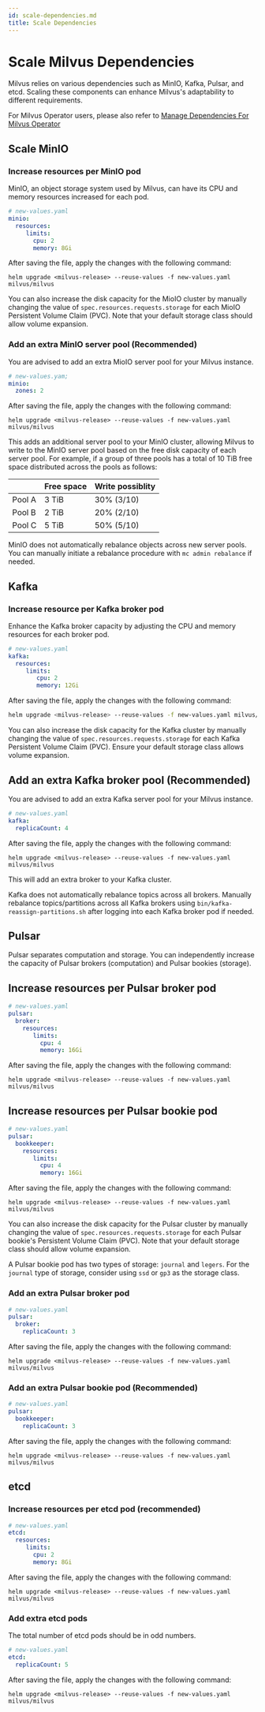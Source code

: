 ```yaml
---
id: scale-dependencies.md
title: Scale Dependencies
---
```


# Scale Milvus Dependencies

Milvus relies on various dependencies such as MinIO, Kafka, Pulsar, and etcd. Scaling these components can enhance Milvus's adaptability to different requirements.

For Milvus Operator users, please also refer to [Manage Dependencies For Milvus Operator](manage_dependencies.md)

## Scale MinIO

### Increase resources per MinIO pod

MinIO, an object storage system used by Milvus, can have its CPU and memory resources increased for each pod.

```yaml
# new-values.yaml
minio:
  resources:
     limits:
       cpu: 2
       memory: 8Gi
```

After saving the file, apply the changes with the following command:

```shell
helm upgrade <milvus-release> --reuse-values -f new-values.yaml milvus/milvus
```

You can also increase the disk capacity for the MioIO cluster by manually changing the value of `spec.resources.requests.storage` for each MioIO Persistent Volume Claim (PVC). Note that your default storage class should allow volume expansion.

### Add an extra MinIO server pool (Recommended)

You are advised to add an extra MioIO server pool for your Milvus instance.

```yaml
# new-values.yam;
minio:
  zones: 2
```

After saving the file, apply the changes with the following command:

```shell
helm upgrade <milvus-release> --reuse-values -f new-values.yaml milvus/milvus
```

This adds an additional server pool to your MinIO cluster, allowing Milvus to write to the MinIO server pool based on the free disk capacity of each server pool. For example, if a group of three pools has a total of 10 TiB free space distributed across the pools as follows:

|        | Free space | Write possiblity |
|--------|------------|------------------|
| Pool A | 3 TiB      | 30% (3/10)       |
| Pool B | 2 TiB      | 20% (2/10)       |
| Pool C | 5 TiB      | 50% (5/10)       |

<div class="alert note">

MinIO does not automatically rebalance objects across new server pools. You can manually initiate a rebalance procedure with `mc admin rebalance` if needed.

</div>

## Kafka

### Increase resource per Kafka broker pod

Enhance the Kafka broker capacity by adjusting the CPU and memory resources for each broker pod.

```yaml
# new-values.yaml
kafka:
  resources:
     limits:
        cpu: 2
        memory: 12Gi
```

After saving the file, apply the changes with the following command:

```bash
helm upgrade <milvus-release> --reuse-values -f new-values.yaml milvus/milvus
```

You can also increase the disk capacity for the Kafka cluster by manually changing the value of `spec.resources.requests.storage` for each Kafka Persistent Volume Claim (PVC). Ensure your default storage class allows volume expansion.

## Add an extra Kafka broker pool (Recommended)

You are advised to add an extra Kafka server pool for your Milvus instance.

```yaml
# new-values.yaml
kafka:
  replicaCount: 4
```

After saving the file, apply the changes with the following command:

```shell
helm upgrade <milvus-release> --reuse-values -f new-values.yaml milvus/milvus
```

This will add an extra broker to your Kafka cluster. 

<div class="alert note">

Kafka does not automatically rebalance topics across all brokers. Manually rebalance topics/partitions across all Kafka brokers using `bin/kafka-reassign-partitions.sh` after logging into each Kafka broker pod if needed.

</div>

## Pulsar

Pulsar separates computation and storage. You can independently increase the capacity of Pulsar brokers (computation) and Pulsar bookies (storage).

## Increase resources per Pulsar broker pod

```yaml
# new-values.yaml
pulsar:
  broker:
    resources:
       limits:
         cpu: 4
         memory: 16Gi
```

After saving the file, apply the changes with the following command:

```shell
helm upgrade <milvus-release> --reuse-values -f new-values.yaml milvus/milvus
```

## Increase resources per Pulsar bookie pod

```yaml
# new-values.yaml
pulsar:
  bookkeeper:
    resources:
       limits:
         cpu: 4
         memory: 16Gi
```

After saving the file, apply the changes with the following command:

```shell
helm upgrade <milvus-release> --reuse-values -f new-values.yaml milvus/milvus
```

You can also increase the disk capacity for the Pulsar cluster by manually changing the value of `spec.resources.requests.storage` for each Pulsar bookie's Persistent Volume Claim (PVC). Note that your default storage class should allow volume expansion.

A Pulsar bookie pod has two types of storage: `journal` and `legers`. For the `journal` type of storage, consider using `ssd` or `gp3` as the storage class.

### Add an extra Pulsar broker pod

```yaml
# new-values.yaml
pulsar:
  broker:
    replicaCount: 3
```

After saving the file, apply the changes with the following command:

```shell
helm upgrade <milvus-release> --reuse-values -f new-values.yaml milvus/milvus
```


### Add an extra Pulsar bookie pod (Recommended)

```yaml
# new-values.yaml
pulsar:
  bookkeeper:
    replicaCount: 3
```

After saving the file, apply the changes with the following command:

```shell
helm upgrade <milvus-release> --reuse-values -f new-values.yaml milvus/milvus
```

## etcd

### Increase resources per etcd pod (recommended)

```yaml
# new-values.yaml
etcd:
  resources:
     limits:
       cpu: 2
       memory: 8Gi
```

After saving the file, apply the changes with the following command:

```shell
helm upgrade <milvus-release> --reuse-values -f new-values.yaml milvus/milvus
```

### Add extra etcd pods

The total number of etcd pods should be in odd numbers.

```yaml
# new-values.yaml
etcd:
  replicaCount: 5
```

After saving the file, apply the changes with the following command:

```shell
helm upgrade <milvus-release> --reuse-values -f new-values.yaml milvus/milvus
```
